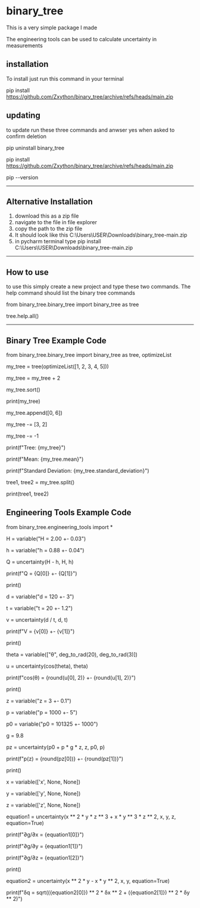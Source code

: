 # binary_tree
This is a very simple package I made

The engineering tools can be used to calculate uncertainty in measurements

installation
------------

To install just run this command in your terminal

pip install https://github.com/Zxython/binary_tree/archive/refs/heads/main.zip

updating
--------
to update run these three commands and anwser yes when asked to confirm deletion

pip uninstall binary_tree

pip install https://github.com/Zxython/binary_tree/archive/refs/heads/main.zip

pip --version
  
-----------------------------------------------------------------------
Alternative Installation
------------------------
1) download this as a zip file
2) navigate to the file in file explorer
3) copy the path to the zip file
4) It should look like this C:\Users\USER\Downloads\binary_tree-main.zip
5) in pycharm terminal type pip install C:\Users\USER\Downloads\binary_tree-main.zip

-----------------------------------------------------------------------

How to use
----------

to use this simply create a new project and type these two commands.
The help command should list the binary tree commands

from binary_tree.binary_tree import binary_tree as tree

tree.help.all()

--------------------------------------------------------------------------
Binary Tree Example Code
------------

from binary_tree.binary_tree import binary_tree as tree, optimizeList

my_tree = tree(optimizeList([1, 2, 3, 4, 5]))

my_tree = my_tree + 2

my_tree.sort()

print(my_tree)

my_tree.append([0, 6])

my_tree -= [3, 2]

my_tree -= -1

print(f"Tree: {my_tree}")

print(f"Mean: {my_tree.mean}")

print(f"Standard Deviation: {my_tree.standard_deviation}")

tree1, tree2 = my_tree.split()

print(tree1, tree2)


Engineering Tools Example Code
------------------------------

from binary_tree.engineering_tools import *

H = variable("H = 2.00 +- 0.03")

h = variable("h = 0.88 +- 0.04")

Q = uncertainty(H - h, H, h)

print(f"Q = {Q[0]} +- {Q[1]}")

print()

d = variable("d = 120 +- 3")

t = variable("t = 20 +- 1.2")

v = uncertainty(d / t, d, t)

print(f"V = {v[0]} +- {v[1]}")

print()

theta = variable(["θ", deg_to_rad(20), deg_to_rad(3)])

u = uncertainty(cos(theta), theta)

print(f"cos(θ) = {round(u[0], 2)} +- {round(u[1], 2)}")

print()

z = variable("z = 3 +- 0.1")

p = variable("p = 1000 +- 5")

p0 = variable("p0 = 101325 +- 1000")

g = 9.8

pz = uncertainty(p0 + p * g * z, z, p0, p)

print(f"p(z) = {round(pz[0])} +- {round(pz[1])}")

print()

x = variable(['x', None, None])

y = variable(['y', None, None])

z = variable(['z', None, None])

equation1 = uncertainty(x ** 2 * y * z ** 3 + x * y ** 3 * z ** 2, x, y, z, equation=True)

print(f"∂g/∂x = {equation1[0]}")

print(f"∂g/∂y = {equation1[1]}")

print(f"∂g/∂z = {equation1[2]}")

print()

equation2 = uncertainty(x ** 2 * y - x * y ** 2, x, y, equation=True)

print(f"δq = sqrt(({equation2[0]}) ** 2 * δx ** 2 + ({equation2[1]}) ** 2 * δy ** 2)")
